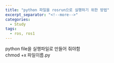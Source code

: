 ```yaml
---
title: "python 파일을 rosrun으로 실행하기 위한 방법"
excerpt_separator: "<!--more-->"
categories:
  - Study
tags:
  - ros, ros1
---
```


python file을 실행파일로 만들어 줘야함  
chmod +x 파일이름.py
